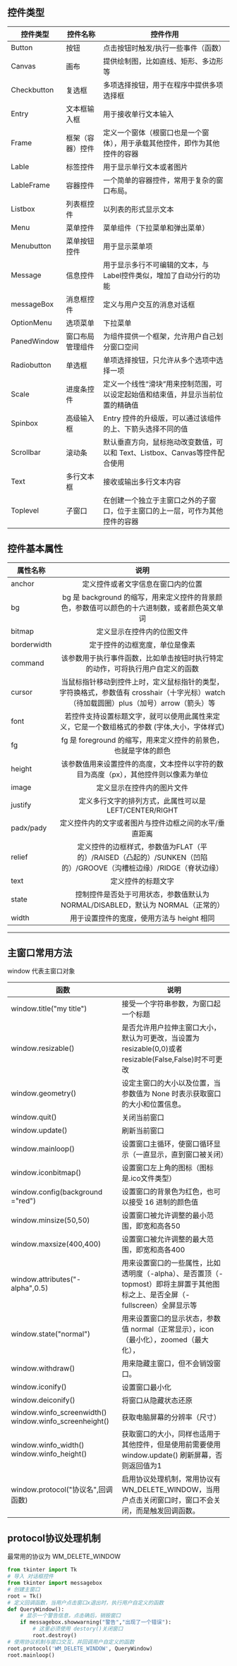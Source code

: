 ## 控件类型

| 控件类型    | 控件名称         | 控件作用                                                     |
| ----------- | ---------------- | ------------------------------------------------------------ |
| Button      | 按钮             | 点击按钮时触发/执行一些事件（函数）                          |
| Canvas      | 画布             | 提供绘制图，比如直线、矩形、多边形等                         |
| Checkbutton | 复选框           | 多项选择按钮，用于在程序中提供多项选择框                     |
| Entry       | 文本框输入框     | 用于接收单行文本输入                                         |
| Frame       | 框架（容器）控件 | 定义一个窗体（根窗口也是一个窗体），用于承载其他控件，即作为其他控件的容器 |
| Lable       | 标签控件         | 用于显示单行文本或者图片                                     |
| LableFrame  | 容器控件         | 一个简单的容器控件，常用于复杂的窗口布局。                   |
| Listbox     | 列表框控件       | 以列表的形式显示文本                                         |
| Menu        | 菜单控件         | 菜单组件（下拉菜单和弹出菜单）                               |
| Menubutton  | 菜单按钮控件     | 用于显示菜单项                                               |
| Message     | 信息控件         | 用于显示多行不可编辑的文本，与 Label控件类似，增加了自动分行的功能 |
| messageBox  | 消息框控件       | 定义与用户交互的消息对话框                                   |
| OptionMenu  | 选项菜单         | 下拉菜单                                                     |
| PanedWindow | 窗口布局管理组件 | 为组件提供一个框架，允许用户自己划分窗口空间                 |
| Radiobutton | 单选框           | 单项选择按钮，只允许从多个选项中选择一项                     |
| Scale       | 进度条控件       | 定义一个线性“滑块”用来控制范围，可以设定起始值和结束值，并显示当前位置的精确值 |
| Spinbox     | 高级输入框       | Entry 控件的升级版，可以通过该组件的上、下箭头选择不同的值   |
| Scrollbar   | 滚动条           | 默认垂直方向，鼠标拖动改变数值，可以和 Text、Listbox、Canvas等控件配合使用 |
| Text        | 多行文本框       | 接收或输出多行文本内容                                       |
| Toplevel    | 子窗口           | 在创建一个独立于主窗口之外的子窗口，位于主窗口的上一层，可作为其他控件的容器 |

## 控件基本属性

| 属性名称    |                             说明                             |
| ----------- | :----------------------------------------------------------: |
| anchor      |              定义控件或者文字信息在窗口内的位置              |
| bg          | bg 是 background 的缩写，用来定义控件的背景颜色，参数值可以颜色的十六进制数，或者颜色英文单词 |
| bitmap      |                  定义显示在控件内的位图文件                  |
| borderwidth |                定于控件的边框宽度，单位是像素                |
| command     | 该参数用于执行事件函数，比如单击按钮时执行特定的动作，可将执行用户自定义的函数 |
| cursor      | 当鼠标指针移动到控件上时，定义鼠标指针的类型，字符换格式，参数值有 crosshair（十字光标）watch（待加载圆圈）plus（加号）arrow（箭头）等 |
| font        | 若控件支持设置标题文字，就可以使用此属性来定义，它是一个数组格式的参数 (字体,大小，字体样式) |
| fg          | fg 是 foreground 的缩写，用来定义控件的前景色，也就是字体的颜色 |
| height      | 该参数值用来设置控件的高度，文本控件以字符的数目为高度（px），其他控件则以像素为单位 |
| image       |                  定义显示在控件内的图片文件                  |
| justify     |    定义多行文字的排列方式，此属性可以是 LEFT/CENTER/RIGHT    |
| padx/pady   |    定义控件内的文字或者图片与控件边框之间的水平/垂直距离     |
| relief      | 定义控件的边框样式，参数值为FLAT（平的）/RAISED（凸起的）/SUNKEN（凹陷的）/GROOVE（沟槽桩边缘）/RIDGE（脊状边缘） |
| text        |                      定义控件的标题文字                      |
| state       | 控制控件是否处于可用状态，参数值默认为 NORMAL/DISABLED，默认为 NORMAL（正常的） |
| width       |          用于设置控件的宽度，使用方法与 height 相同          |



***

## 主窗口常用方法

window 代表主窗口对象

| 函数                                                   | 说明                                                         |
| ------------------------------------------------------ | ------------------------------------------------------------ |
| window.title("my title")                               | 接受一个字符串参数，为窗口起一个标题                         |
| window.resizable()                                     | 是否允许用户拉伸主窗口大小，默认为可更改，当设置为 resizable(0,0)或者resizable(False,False)时不可更改 |
| window.geometry()                                      | 设定主窗口的大小以及位置，当参数值为 None 时表示获取窗口的大小和位置信息。 |
| window.quit()                                          | 关闭当前窗口                                                 |
| window.update()                                        | 刷新当前窗口                                                 |
| window.mainloop()                                      | 设置窗口主循环，使窗口循环显示（一直显示，直到窗口被关闭）   |
| window.iconbitmap()                                    | 设置窗口左上角的图标（图标是.ico文件类型）                   |
| window.config(background ="red")                       | 设置窗口的背景色为红色，也可以接受 16 进制的颜色值           |
| window.minsize(50,50)                                  | 设置窗口被允许调整的最小范围，即宽和高各50                   |
| window.maxsize(400,400)                                | 设置窗口被允许调整的最大范围，即宽和高各400                  |
| window.attributes("-alpha",0.5)                        | 用来设置窗口的一些属性，比如透明度（-alpha）、是否置顶（-topmost）即将主屏置于其他图标之上、是否全屏（-fullscreen）全屏显示等 |
| window.state("normal")                                 | 用来设置窗口的显示状态，参数值 normal（正常显示），icon（最小化），zoomed（最大化）， |
| window.withdraw()                                      | 用来隐藏主窗口，但不会销毁窗口。                             |
| window.iconify()                                       | 设置窗口最小化                                               |
| window.deiconify()                                     | 将窗口从隐藏状态还原                                         |
| window.winfo_screenwidth() window.winfo_screenheight() | 获取电脑屏幕的分辨率（尺寸）                                 |
| window.winfo_width() window.winfo_height()             | 获取窗口的大小，同样也适用于其他控件，但是使用前需要使用 window.update() 刷新屏幕，否则返回值为1 |
| window.protocol("协议名",回调函数)                     | 启用协议处理机制，常用协议有 WN_DELETE_WINDOW，当用户点击关闭窗口时，窗口不会关闭，而是触发回调函数。 |

##  protocol协议处理机制

最常用的协议为 WM_DELETE_WINDOW

```python
from tkinter import Tk
# 导入 对话框控件
from tkinter import messagebox
# 创建主窗口
root = Tk()
# 定义回调函数，当用户点击窗口x退出时，执行用户自定义的函数
def QueryWindow():
    # 显示一个警告信息，点击确后，销毁窗口
    if messagebox.showwarning("警告","出现了一个错误"):
        # 这里必须使用 destory()关闭窗口
        root.destroy()
# 使用协议机制与窗口交互，并回调用户自定义的函数
root.protocol('WM_DELETE_WINDOW', QueryWindow)
root.mainloop()
```


